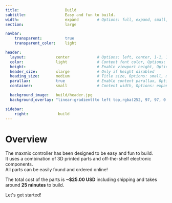 ```yaml
---
title:                    Build
subtitle:                 Easy and fun to build.
width:                    expand        # Options: full, expand, small, xsmall
section:                  large

navbar:
    transparent:          true
    transparent_color:    light

header:
  layout:             center            # Options: left, center, 1-1, 1-2, 1-3 or 2-3. Left, right options display this pages title and subtitle. 1-1, 1-2, 1-3 or 2-3 options display content of block file/s.
  color:              light             # Content font color, Options: light, dark
  height:                               # Enable viewport height, Options: full
  header_size:        xlarge            # Only if height disabled
  heading_size:       medium            # Title size, Options: small, medium, large
  parallax:           true              # Enable content parallax, Options: true
  container:          small             # Content width, Options: expand, small, xsmall

  background_image:   build/header.jpg
  background_overlay: "linear-gradient(to left top,rgba(252, 97, 97, 0.8) 0%, rgba(69, 69, 69, 0.8) 80%)"

sidebar:
    right:             build
---
```


# Overview

The maxmix controller has been designed to be easy and fun to build.  
It uses a combination of 3D printed parts and off-the-shelf electronic components.   
All parts can be easily found and ordered online!

The total cost of the parts is **~$25.00 USD** including shipping and takes around **25 minutes** to build.

Let's get started!